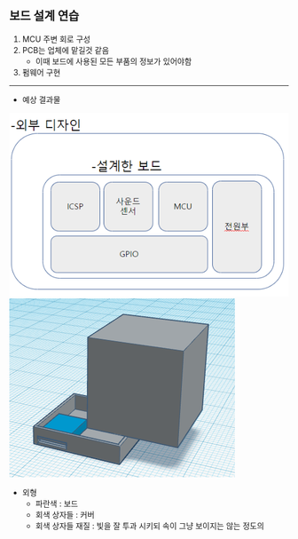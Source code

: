 ## 보드 설계 연습

1. MCU 주변 회로 구성
2. PCB는 업체에 맡길것 같음
    * 이때 보드에 사용된 모든 부품의 정보가 있어야함
4. 펌웨어 구현


---
* 예상 결과물
<img src = "./img/예상 결과물.PNG">
<img src = "./img/외형.PNG">

* 외형
    * 파란색 : 보드
    * 회색 상자들 : 커버
    * 회색 상자들 재질 : 빛을 잘 투과 시키되 속이 그냥 보이지는 않는 정도의 
